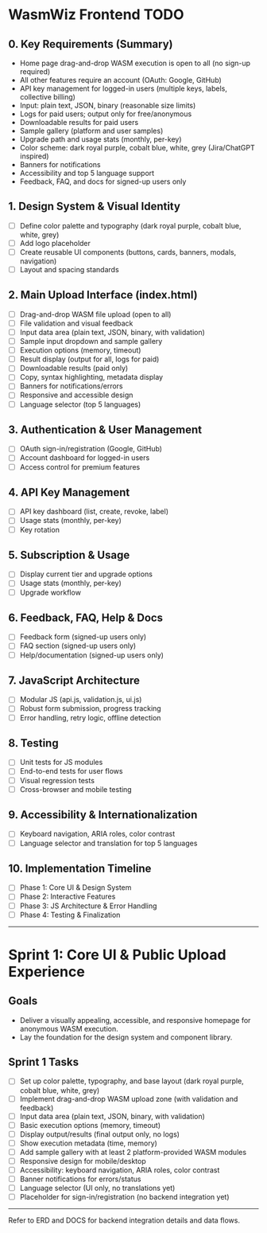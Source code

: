 # WasmWiz Frontend TODO

## 0. Key Requirements (Summary)
- Home page drag-and-drop WASM execution is open to all (no sign-up required)
- All other features require an account (OAuth: Google, GitHub)
- API key management for logged-in users (multiple keys, labels, collective billing)
- Input: plain text, JSON, binary (reasonable size limits)
- Logs for paid users; output only for free/anonymous
- Downloadable results for paid users
- Sample gallery (platform and user samples)
- Upgrade path and usage stats (monthly, per-key)
- Color scheme: dark royal purple, cobalt blue, white, grey (Jira/ChatGPT inspired)
- Banners for notifications
- Accessibility and top 5 language support
- Feedback, FAQ, and docs for signed-up users only

## 1. Design System & Visual Identity
- [ ] Define color palette and typography (dark royal purple, cobalt blue, white, grey)
- [ ] Add logo placeholder
- [ ] Create reusable UI components (buttons, cards, banners, modals, navigation)
- [ ] Layout and spacing standards

## 2. Main Upload Interface (index.html)
- [ ] Drag-and-drop WASM file upload (open to all)
- [ ] File validation and visual feedback
- [ ] Input data area (plain text, JSON, binary, with validation)
- [ ] Sample input dropdown and sample gallery
- [ ] Execution options (memory, timeout)
- [ ] Result display (output for all, logs for paid)
- [ ] Downloadable results (paid only)
- [ ] Copy, syntax highlighting, metadata display
- [ ] Banners for notifications/errors
- [ ] Responsive and accessible design
- [ ] Language selector (top 5 languages)

## 3. Authentication & User Management
- [ ] OAuth sign-in/registration (Google, GitHub)
- [ ] Account dashboard for logged-in users
- [ ] Access control for premium features

## 4. API Key Management
- [ ] API key dashboard (list, create, revoke, label)
- [ ] Usage stats (monthly, per-key)
- [ ] Key rotation

## 5. Subscription & Usage
- [ ] Display current tier and upgrade options
- [ ] Usage stats (monthly, per-key)
- [ ] Upgrade workflow

## 6. Feedback, FAQ, Help & Docs
- [ ] Feedback form (signed-up users only)
- [ ] FAQ section (signed-up users only)
- [ ] Help/documentation (signed-up users only)

## 7. JavaScript Architecture
- [ ] Modular JS (api.js, validation.js, ui.js)
- [ ] Robust form submission, progress tracking
- [ ] Error handling, retry logic, offline detection

## 8. Testing
- [ ] Unit tests for JS modules
- [ ] End-to-end tests for user flows
- [ ] Visual regression tests
- [ ] Cross-browser and mobile testing

## 9. Accessibility & Internationalization
- [ ] Keyboard navigation, ARIA roles, color contrast
- [ ] Language selector and translation for top 5 languages

## 10. Implementation Timeline
- [ ] Phase 1: Core UI & Design System
- [ ] Phase 2: Interactive Features
- [ ] Phase 3: JS Architecture & Error Handling
- [ ] Phase 4: Testing & Finalization

---

# Sprint 1: Core UI & Public Upload Experience

## Goals
- Deliver a visually appealing, accessible, and responsive homepage for anonymous WASM execution.
- Lay the foundation for the design system and component library.

## Sprint 1 Tasks
- [ ] Set up color palette, typography, and base layout (dark royal purple, cobalt blue, white, grey)
- [ ] Implement drag-and-drop WASM upload zone (with validation and feedback)
- [ ] Input data area (plain text, JSON, binary, with validation)
- [ ] Basic execution options (memory, timeout)
- [ ] Display output/results (final output only, no logs)
- [ ] Show execution metadata (time, memory)
- [ ] Add sample gallery with at least 2 platform-provided WASM modules
- [ ] Responsive design for mobile/desktop
- [ ] Accessibility: keyboard navigation, ARIA roles, color contrast
- [ ] Banner notifications for errors/status
- [ ] Language selector (UI only, no translations yet)
- [ ] Placeholder for sign-in/registration (no backend integration yet)

---
Refer to ERD and DOCS for backend integration details and data flows.
